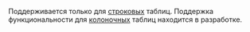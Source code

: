Поддерживается только для [строковых](../concepts/datamodel/table.md#row-oriented-tables) таблиц. Поддержка функциональности для [колоночных](../concepts/datamodel/table.md#column-oriented-tables) таблиц находится в разработке.